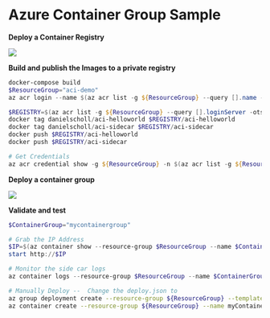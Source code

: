 # Azure Container Group Sample

__Deploy a Container Registry__

<a href="https://portal.azure.com/#create/Microsoft.Template/uri/https%3A%2F%2Fraw.githubusercontent.com%2Fdanielscholl%2Fazure-container-groups%2Fmaster%2Fregistry.json" target="_blank">
    <img src="http://azuredeploy.net/deploybutton.png"/>
</a>


__Build and publish the Images to a private registry__

```powershell
docker-compose build
$ResourceGroup="aci-demo"
az acr login --name $(az acr list -g ${ResourceGroup} --query [].name -otsv)

$REGISTRY=$(az acr list -g ${ResourceGroup} --query [].loginServer -otsv)
docker tag danielscholl/aci-helloworld $REGISTRY/aci-helloworld
docker tag danielscholl/aci-sidecar $REGISTRY/aci-sidecar
docker push $REGISTRY/aci-helloworld
docker push $REGISTRY/aci-sidecar

# Get Credentials
az acr credential show -g ${ResourceGroup} -n $(az acr list -g ${ResourceGroup} --query [].name -otsv) --query passwords[0].value -otsv
```


__Deploy a container group__

<a href="https://portal.azure.com/#create/Microsoft.Template/uri/https%3A%2F%2Fraw.githubusercontent.com%2Fdanielscholl%2Fazure-container-groups%2Fmaster%2Fdeploy.json" target="_blank">
    <img src="http://azuredeploy.net/deploybutton.png"/>
</a>


__Validate and test__

```powershell
$ContainerGroup="mycontainergroup"

# Grab the IP Address
$IP=$(az container show --resource-group $ResourceGroup --name $ContainerGroup --query ipAddress.ip -otsv)
start http://$IP

# Monitor the side car logs
az container logs --resource-group $ResourceGroup --name $ContainerGroup --container-name aci-sidecar
```

```bash
# Manually Deploy --  Change the deploy.json to
az group deployment create --resource-group ${ResourceGroup} --template-file deploy.json
az container create --resource-group ${ResourceGroup} --name myContainerGroup --f deploy.yaml

```